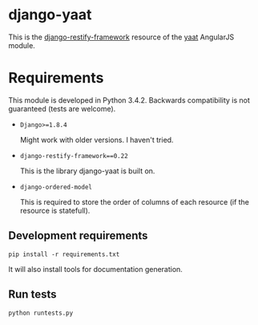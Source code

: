 # django-yaat

This is the [django-restify-framework](https://github.com/lovasb/django-restify) resource of the 
[yaat](https://github.com/slapec/yaat) AngularJS module.

# Requirements

This module is developed in Python 3.4.2. Backwards compatibility is not guaranteed (tests are welcome).

- `Django>=1.8.4`

    Might work with older versions. I haven't tried.
    
- `django-restify-framework==0.22`

    This is the library django-yaat is built on.
    
- `django-ordered-model`

    This is required to store the order of columns of each resource (if the resource is statefull).
    
## Development requirements

`pip install -r requirements.txt`

It will also install tools for documentation generation.

## Run tests

`python runtests.py`
